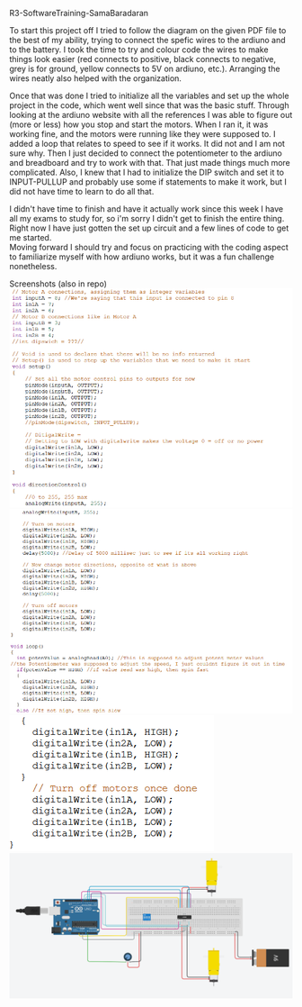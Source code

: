  R3-SoftwareTraining-SamaBaradaran

To start this project off I tried to follow the diagram on the given PDF file to the best of my ability, trying to connect the spefic wires to the ardiuno and to the battery. 
I took the time to try and colour code the wires to make things look easier 
(red connects to positive, black connects to negative, grey is for ground, yellow connects to 5V on ardiuno, etc.). 
Arranging the wires neatly also helped with the organization. 

Once that was done I tried to initialize all the variables and set up the whole project in the code, which went well since that was the basic stuff. 
Through looking at the ardiuno website with all the references I was able to figure out (more or less) how you stop and start the motors. 
When I ran it, it was working fine, and the motors were running like they were supposed to. 
I added a loop that relates to speed to see if it works. It did not and I am not sure why. 
Then I just decided to connect the potentiometer to the ardiuno and breadboard and try to work with that. 
That just made things much more complicated. Also, I knew that I had to initialize the DIP switch and set it to INPUT-PULLUP and probably use some if statements to make it work, 
but I did not have time to learn to do all that. 

I didn't have time to finish and have it actually work since this week I have all my exams to study for, so i'm sorry I didn't get to finish the entire thing. 
Right now I have just gotten the set up circuit and a few lines of code to get me started.  
Moving forward I should try and focus on practicing with the coding aspect to familiarize myself with how ardiuno works, but it was a fun challenge nonetheless. 

Screenshots (also in repo)
![](PNG%20files/Code1.PNG)
![](PNG%20files/Code2.PNG)
![](PNG%20files/Code3.PNG)
![](PNG%20files/R3%20Software%20Circuit%20Screenshot.PNG)
